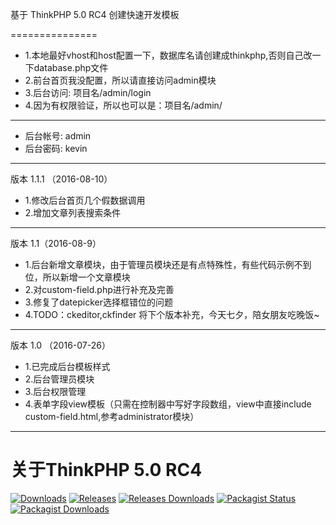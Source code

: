 基于 ThinkPHP 5.0 RC4 创建快速开发模板


===============
 + 1.本地最好vhost和host配置一下，数据库名请创建成thinkphp,否则自己改一下database.php文件
 + 2.前台首页我没配置，所以请直接访问admin模块
 + 3.后台访问: 项目名/admin/login
 + 4.因为有权限验证，所以也可以是：项目名/admin/

---------------

 + 后台帐号: admin
 + 后台密码: kevin

---------------

版本 1.1.1 （2016-08-10）
 + 1.修改后台首页几个假数据调用
 + 2.增加文章列表搜索条件

---------------

版本 1.1（2016-08-9）
 + 1.后台新增文章模块，由于管理员模块还是有点特殊性，有些代码示例不到位，所以新增一个文章模块
 + 2.对custom-field.php进行补充及完善
 + 3.修复了datepicker选择框错位的问题
 + 4.TODO：ckeditor,ckfinder 将下个版本补充，今天七夕，陪女朋友吃晚饭~

---------------

版本 1.0 （2016-07-26）
 + 1.已完成后台模板样式
 + 2.后台管理员模块
 + 3.后台权限管理
 + 4.表单字段view模板（只需在控制器中写好字段数组，view中直接include custom-field.html,参考administrator模块）

---------------


关于ThinkPHP 5.0 RC4
===============

[![Downloads](https://img.shields.io/github/downloads/top-think/think/total.svg)](https://github.com/top-think/think/releases)
[![Releases](https://img.shields.io/github/release/top-think/think.svg)](https://github.com/top-think/think/releases/latest)
[![Releases Downloads](https://img.shields.io/github/downloads/top-think/think/latest/total.svg)](https://github.com/top-think/think/releases/latest)
[![Packagist Status](https://img.shields.io/packagist/v/top-think/think.svg)](https://packagist.org/packages/topthink/think)
[![Packagist Downloads](https://img.shields.io/packagist/dt/top-think/think.svg)](https://packagist.org/packages/topthink/think)


